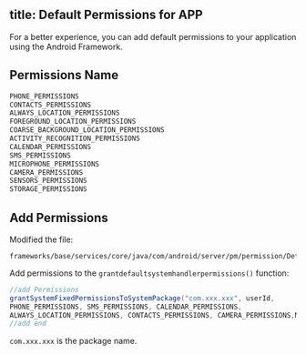 title: Default Permissions for APP
---
For a better experience, you can add default permissions to your application using the Android Framework.

## Permissions Name
```java
PHONE_PERMISSIONS
CONTACTS_PERMISSIONS
ALWAYS_LOCATION_PERMISSIONS
FOREGROUND_LOCATION_PERMISSIONS
COARSE_BACKGROUND_LOCATION_PERMISSIONS
ACTIVITY_RECOGNITION_PERMISSIONS
CALENDAR_PERMISSIONS
SMS_PERMISSIONS
MICROPHONE_PERMISSIONS
CAMERA_PERMISSIONS
SENSORS_PERMISSIONS
STORAGE_PERMISSIONS
```

## Add Permissions

Modified the file:

```
frameworks/base/services/core/java/com/android/server/pm/permission/DefaultPermissionGrantPolicy.java
```

Add permissions to the `grantdefaultsystemhandlerpermissions()` function:

```java
//add Permissions
grantSystemFixedPermissionsToSystemPackage("com.xxx.xxx", userId,
PHONE_PERMISSIONS, SMS_PERMISSIONS, CALENDAR_PERMISSIONS,
ALWAYS_LOCATION_PERMISSIONS, CONTACTS_PERMISSIONS, CAMERA_PERMISSIONS,MICROPHONE_PERMISSIONS, STORAGE_PERMISSIONS);
//add end
```

`com.xxx.xxx` is the package name.
